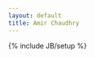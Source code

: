 ```yaml
---
layout: default
title: Amir Chaudhry
---
```

{% include JB/setup %}

<!--<div class="row">
  <div class="span7 offset2">
    <div class="page-header">
      <h1 class="head-title">{{ page.title }} <br /></h1>
        <h2 class="head-title"><small>thoughts, comments &amp; general ramblings</small></h2>
    </div>
  </div>

  <div class="span7 offset2">
    <div class="head-nav">
      <a href="{{ site.JB.production_url }}">home</a>
      <a href="{{ BASE_PATH }}{{ site.JB.archive_path }}">journal</a>
      <a href="{{ BASE_PATH }}freebusy">free/busy</a>
      <a href="{{ BASE_PATH }}about">about</a>
    </div>
  </div>

</div>
-->
<div class="row">
  <div class="span7 offset2">
  <!--
  This blog contains sample posts which help stage pages and blog data.
  When you don't need the samples anymore just delete the `_posts/core-samples` folder.

      $ rm -rf _posts/core-samples

  Here's a sample "posts list".

  <ul class="posts">
    {% for post in site.posts %}
      <li class="posts"><span>{{ post.date | date_to_string }}</span> &raquo; <a href="{{ BASE_PATH }}{{ post.url }}">{{ post.title }}</a></li>
    {% endfor %}
  </ul>

  -->

  {% for post in site.posts %}
  <br />

  <br />

  <h1><a class="post-title" href="{{ BASE_PATH }}{{ post.url }}">{{ post.title }}</a></h1>
  <h6>{{ post.date | date_to_string }}</h6>
  <br />
  {{ post.content }}
  <a href="{{ BASE_PATH }}{{ post.url }}#comments">Comments</a>
  <hr>
  {% endfor %}

  <br />

  <br />

  <h3><a href="{{ BASE_PATH }}{{ site.JB.archive_path }}">More posts</a></h3>
  </div>
</div>